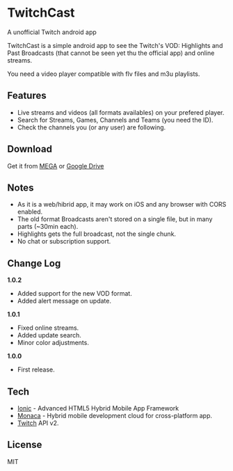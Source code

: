 TwitchCast
==
A unofficial Twitch android app

TwitchCast is a simple android app to see the Twitch's VOD: Highlights and Past Broadcasts (that cannot be seen yet thu the official app) and online streams.

You need a video player compatible with flv files and m3u playlists.

Features
--
* Live streams and videos (all formats availables) on your prefered player.
* Search for Streams, Games, Channels and Teams (you need the ID).
* Check the channels you (or any user) are following.

Download
--
Get it from [MEGA] or [Google Drive]

Notes
--
* As it is a web/hibrid app, it may work on iOS and any browser with CORS enabled.
* The old format Broadcasts aren't stored on a single file, but in many parts (~30min each).
* Highlights gets the full broadcast, not the single chunk.
* No chat or subscription support.

Change Log
--

**1.0.2**

 - Added support for the new VOD format.
 - Added alert message on update.

**1.0.1**

 - Fixed online streams.
 - Added update search.
 - Minor color adjustments.

**1.0.0**

 - First release.

Tech
--
* [Ionic] - Advanced HTML5 Hybrid Mobile App Framework
* [Monaca] - Hybrid mobile development cloud for cross-platform app. 
* [Twitch] API v2.

License
--
MIT

[ionic]:http://ionicframework.com//
[monaca]:http://monaca.mobi
[twitch]:https://github.com/justintv/twitch-api
[mega]:https://mega.co.nz/#!BwIniLLD!bvNvsjRwKXnRbr__wY4KWP9OLzSmpqRAUAWcUK_bWjw
[google drive]:https://drive.google.com/open?id=0B2JBNspfO2NiMWNZbEc3UjdIT1E&authuser=0
